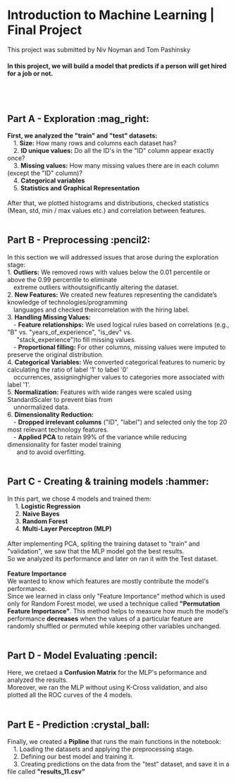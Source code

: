 <h1>Introduction to Machine Learning | Final Project</h1>
    
This project was submitted by Niv Noyman and Tom Pashinsky<br>

#### In this project, we will build a model that predicts if a person will get hired for a job or not.
<br>
<br>
<h2>Part A - Exploration :mag_right:</h2>
<b>First, we analyzed the "train" and "test" datasets:</b><br>
&emsp;1. <b>Size:</b> How many rows and columns each dataset has?<br> 
&emsp;2. <b>ID unique values:</b> Do all the ID's in the "ID" column appear exactly once?<br>
&emsp;3. <b>Missing values:</b> How many missing values there are in each column (except the "ID" column)?<br>
&emsp;4. <b>Categorical variables</b><br>
&emsp;5. <b>Statistics and Graphical Representation</b><br><br>
After that, we plotted histograms and distributions, checked statistics (Mean, std, min / max values etc.) and correlation between features.
<br>
<br>
<h2>Part B - Preprocessing :pencil2:</h2>
In this section we will addressed issues that arose during the exploration stage:<br>
1. <b>Outliers:</b> We removed rows with values below the 0.01 percentile or above the 0.99 percentile to eliminate<br>
&emsp;extreme outliers withoutsignificantly altering the dataset.<br>
2. <b>New Features:</b> We created new features representing the candidate’s knowledge of technologies/programming<br>
&emsp;languages and checked theircorrelation with the hiring label.<br>
3. <b>Handling Missing Values:</b><br>
&emsp;- <b>Feature relationships:</b> We used logical rules based on correlations (e.g., "B" vs. "years_of_experience", "is_dev" vs.<br>
&emsp;&ensp;"stack_experience")to fill missing values.<br>
&emsp;- <b>Proportional filling:</b> For other columns, missing values were imputed to preserve the original distribution.<br>
4. <b>Categorical Variables:</b> We converted categorical features to numeric by calculating the ratio of label '1' to label '0'<br>
&emsp;occurrences, assigninghigher values to categories more associated with label '1'.<br>
5. <b>Normalization:</b> Features with wide ranges were scaled using StandardScaler to prevent bias from<br>
&emsp;unnormalized data.<br>
6. <b>Dimensionality Reduction:</b><br>
&emsp;- <b>Dropped irrelevant columns</b> ("ID", "label") and selected only the top 20 most relevant technology features.<br>
&emsp;- <b>Applied PCA</b> to retain 99% of the variance while reducing dimensionality for faster model training<br>
&emsp;&ensp;and to avoid overfitting.
<br>
<br>
<h2>Part C - Creating & training models :hammer:</h2>
In this part, we chose 4 models and trained them:<br>
&emsp; 1. <b>Logistic Regression</b><br>
&emsp; 2. <b>Naive Bayes</b><br>
&emsp; 3. <b>Random Forest</b><br>
&emsp; 4. <b>Multi-Layer Perceptron (MLP)</b><br><br>
After implementing PCA, spliting the training dataset to "train" and "validation", we saw that the MLP model got the best results.<br>
So we analyzed its performance and later on ran it with the Test dataset.<br><br>
<b>Feature Importance</b><br>
We wanted to know which features are mostly contribute the model's performance.<br>
Since we learned in class only "Feature Importance" method which is used only for Random Forest model, we used a technique called <b>"Permutation Feature Importance"</b>. This method helps to measure how much the model’s performance <b>decreases</b> when the values of a particular feature are randomly shuffled or permuted while keeping other variables unchanged.
<br>
<br>
<h2>Part D - Model Evaluating :pencil:</h2>
Here, we cretaed a <b>Confusion Matrix</b> for the MLP's peformance and analyzed the results.<br>
Moreover, we ran the MLP without using K-Cross validation, and also plotted all the ROC curves of the 4 models.
<br>
<br>
<h2>Part E - Prediction :crystal_ball:</h2>
Finally, we created a <b>Pipline</b> that runs the main functions in the notebook:<br>
&emsp;1. Loading the datasets and applying the preprocessing stage.<br>
&emsp;2. Defining our best model and training it.<br>
&emsp;3. Creating predictions on the data from the "test" dataset, and save it in a file called <b>"results_11.csv"</b>


























